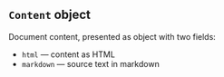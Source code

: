 ## `Сontent` object
Document content, presented as object with two fields:

* `html` — content as HTML
* `markdown` — source text in markdown